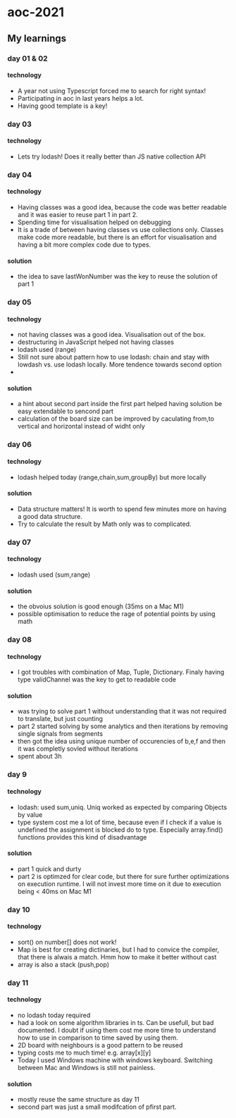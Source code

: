 # aoc-2021

## My learnings 

### day 01 & 02

#### technology
- A year not using Typescript forced me to search for right syntax!
- Participating in aoc in last years helps a lot. 
- Having good template is a key! 

### day 03

#### technology
- Lets try lodash! Does it really better than JS native collection API

### day 04

#### technology
- Having classes was a good idea, because the code was better readable and it was easier to reuse part 1 in part 2.
- Spending time for visualisation helped on debugging
- It is a trade of between having classes vs use collections only. Classes make code more readable, but there is an effort for visualisation and having a bit more complex code due to types.

#### solution
- the idea to save lastWonNumber was the key to reuse the solution of part 1

### day 05

#### technology
- not having classes was a good idea. Visualisation out of the box. 
- destructuring in JavaScript helped not having classes 
- lodash used (range)
- Still not sure about pattern how to use lodash: chain and stay with lowdash vs. use lodash locally. More tendence towards second option
- 
#### solution
- a hint about second part inside the first part helped having solution be easy extendable to sencond part 
- calculation of the board size can be improved by caculating from,to vertical and horizontal instead of widht only

### day 06

#### technology
- lodash helped today (range,chain,sum,groupBy) but more locally

#### solution
- Data structure matters! It is worth to spend few minutes more on having a good data structure.
- Try to calculate the result by Math only was to complicated.

### day 07

#### technology
- lodash used (sum,range)

#### solution
- the obvoius solution is good enough (35ms on a Mac M1)
- possible optimisation to reduce the rage of potential points by using math

### day 08

#### technology
- I got troubles with combination of Map, Tuple, Dictionary. Finaly having type validChannel was the key to get to readable code

#### solution
- was trying to solve part 1 without understanding that it was not required to translate, but just counting
- part 2 started solving by some analytics and then iterations by removing single signals from segments
- then got the idea using unique number of occurencies of b,e,f and then it was completly sovled without iterations
- spent about 3h

### day 9

#### technology
- lodash: used sum,uniq. Uniq worked as expected by comparing Objects by value
- type system cost me a lot of time, because even if I check if a value is undefined the assignment is blocked do to type. Especially array.find() functions provides this kind of disadvantage

#### solution
- part 1 quick and durty
- part 2 is optimzed for clear code, but there for sure further optimizations on execution runtime. I will not invest more time on it due to execution being < 40ms on Mac M1

### day 10

#### technology
- sort() on number[] does not work!
- Map is best for creating dictinaries, but I had to convice the compiler, that there is alwais a match. Hmm how to make it better without cast
- array is also a stack (push,pop)

### day 11

#### technology
- no lodash today required
- had a look on some algorithm libraries in ts. Can be usefull, but bad documented. I doubt if using them cost me more time to understand how to use in comparison to time saved by using them.
- 2D board with neighbours is a good pattern to be reused  
- typing costs me to much time! e.g. array[x][y]
- Today I used Windows machine with windows keyboard. Switching between Mac and Windows is still not painless. 

#### solution
- mostly reuse the same structure as day 11
- second part was just a small modifcation of pfirst part.
